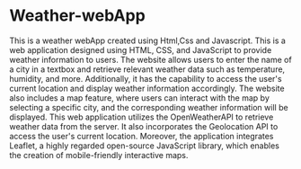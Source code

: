 # Weather-webApp

This is a weather webApp created using Html,Css and Javascript.
This is a web application designed using HTML, CSS, and JavaScript to provide weather information to users. The website allows users to enter the name of a city in a textbox and retrieve relevant weather data such as temperature, humidity, and more. Additionally, it has the capability to access the user's current location and display weather information accordingly. The website also includes a map feature, where users can interact with the map by selecting a specific city, and the corresponding weather information will be displayed.
This web application utilizes the OpenWeatherAPI to retrieve weather data from the server. It also incorporates the Geolocation API to access the user's current location. Moreover, the application integrates Leaflet, a highly regarded open-source JavaScript library, which enables the creation of mobile-friendly interactive maps.

